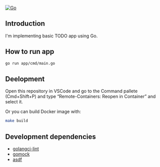 [![Go](https://github.com/supermarine1377/todoapp/actions/workflows/go.yml/badge.svg)](https://github.com/supermarine1377/todoapp/actions/workflows/go.yml)

## Introduction

I'm implementing basic TODO app using Go.

## How to run app

```sh
go run app/cmd/main.go
```

## Deelopment

Open this repository in VSCode and go to the Command pallete (Cmd+Shift+P) and type “Remote-Containers: Reopen in Container” and select it.

Or you can build Docker image with:
```sh
make build
```

## Development dependencies

- [golangci-lint](https://github.com/golangci/golangci-lint)
- [gomock](https://github.com/uber-go/mock)
- [asdf](https://asdf-vm.com/)